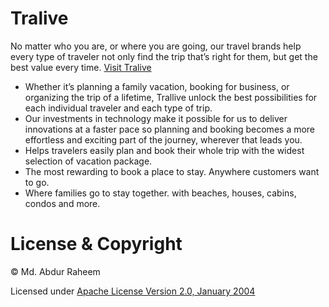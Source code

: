 # Tralive
No matter who you are, or where you are going, our travel brands help every type of traveler not only find the trip that’s right for them, but get the best value every time. [Visit Tralive](https://tralive-faad8.web.app/) 

* Whether it’s planning a family vacation, booking for business, or organizing the trip of a lifetime,
Trallive unlock the best possibilities for each individual traveler and each type of trip.
* Our investments in technology make it possible for us to deliver innovations at a faster pace so planning and booking becomes a more effortless and exciting part of the journey, wherever that leads you.
* Helps travelers easily plan and book their whole trip with the widest selection of vacation package.
* The most rewarding to book a place to stay. Anywhere customers want to go.
* Where families go to stay together. with beaches, houses, cabins, condos and more.


# License & Copyright

© Md. Abdur Raheem

Licensed under [Apache License Version 2.0, January 2004](LICENSE)